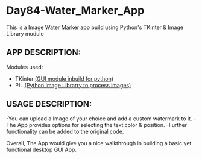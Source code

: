 # Day84-Water_Marker_App
This is a Image Water Marker app build using Python's TKinter &amp; Image Library module

## APP DESCRIPTION:

Modules used:
- TKinter [(GUI module inbuild for python)](https://docs.python.org/3/library/tkinter.html#)
- PIL [(Python Image Librarry to process images)](https://pillow.readthedocs.io/en/stable/handbook/tutorial.html)

## USAGE DESCRIPTION:
-You can upload a Image of your choice and add a custom watermark to it.
-The App provides options for selecting the text color & position.
-Further functionality can be added to the original code.


Overall, The App would give you a nice walkthrough in building a basic yet functional desktop GUI App.


